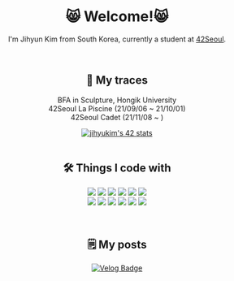 <div align="center">

<!-- ![header](https://capsule-render.vercel.app/api?type=waving&color=0:FFDA41,100:FFCD00&height=215&section=header&text=tamagoyaki&fontSize=90&fontColor=ffffff&animation=fadeIn&fontAlignY=35&descAlignY=55&descAlign=62)
	 -->
<!--[Hits](https://hits.seeyoufarm.com/api/count/incr/badge.svg?url=https%3A%2F%2Fgithub.com%2Ftamagoyakii&count_bg=%2372C4F1&title_bg=%23181717&icon=github.svg&icon_color=%23E7E7E7&title=hits&edge_flat=true)-->

# 😸 Welcome!😸
I'm Jihyun Kim from South Korea, currently a student at <a href="https://42seoul.kr/seoul42/main/view">42Seoul</a>.

</br>

## 🐾 My traces
BFA in Sculpture, Hongik University</br>
42Seoul La Piscine (21/09/06 ~ 21/10/01)</br>
42Seoul Cadet (21/11/08 ~ )
<div>
	<a href="https://github.com/JaeSeoKim/badge42">
		<img src="https://badge42.vercel.app/api/v2/cl2homogo003109mkmr1rier6/stats?cursusId=21&coalitionId=86" alt="jihyukim's 42 stats" />
	</a>
</div>

</br>

## 🛠️ Things I code with
<p>
	<img src="https://img.shields.io/badge/JavaScript-F7DF1E?style=for-the-badge&logo=JavaScript&logoColor=white"/>
	<img src="https://img.shields.io/badge/Typescript-3D63B4?style=for-the-badge&logo=typescript&logoColor=white"> 
	<img src="https://img.shields.io/badge/HTML5-E34F26?style=for-the-badge&logo=HTML5&logoColor=white"/>
        <img src="https://img.shields.io/badge/CSS3-1572B6?style=for-the-badge&logo=CSS3&logoColor=white"/>
        <img src="https://img.shields.io/badge/Sass-CC6699?style=for-the-badge&logo=Sass&logoColor=white"/>
        <img src="https://img.shields.io/badge/styled components-C46A87?style=for-the-badge&logo=styledcomponents&logoColor=white"></br>
        <img src="https://img.shields.io/badge/React-000000?style=for-the-badge&logo=React&logoColor=#61DAFB"/>
        <img src="https://img.shields.io/badge/Next.js-000000?style=for-the-badge&logo=Next.js&logoColor=white"/>
        <img src="https://img.shields.io/badge/node.js-339933?style=for-the-badge&logo=Node.js&logoColor=white">
        <img src="https://img.shields.io/badge/C-5358AE?style=for-the-badge&logo=C&logoColor=white&textColor=white"/>
        <img src="https://img.shields.io/badge/Figma-ff7262?style=for-the-badge&logo=Figma&logoColor=white&textColor=white"/>
        <img src="https://img.shields.io/badge/Amazon AWS-252F3D?style=for-the-badge&logo=AmazonAWS&logoColor=DF9545"/>
	
	
</p>

<!-- ## Projects
|Name|Stars|Forks|Issues|Pull-requests|
|:---:|:---:|:---:|:---:|:---:|
|<a href="https://github.com/blind-42/42byte">42byte</a>|<img alt="GitHub Repo stars" src="https://img.shields.io/github/stars/blind-42/42byte?style=for-the-badge">|||||| -->

</br>

## 🗒️ My posts
<!-- [![Gmail Badge](https://img.shields.io/badge/Gmail-d14836?style=for-the-badge&logo=Gmail&logoColor=white&link=mailto:rlawlgus2588@gmail.com)](mailto:rlawlgus2588@gmail.com) -->
[![Velog Badge](https://img.shields.io/badge/Velog-20c997?style=for-the-badge&logo=Vimeo&logoColor=white&link=https://velog.io/@tamagoyakii)](https://velog.io/@tamagoyakii)
<!--[![Instagram Badge](https://img.shields.io/badge/Instagram-000000?style=flat&logo=Instagram&logoColor=E4405F&link=https://www.instagram.com/__tamagoyaki)](https://www.instagram.com/__tamagoyaki)-->

</div>
